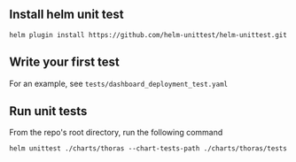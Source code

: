 ## Install helm unit test

```
helm plugin install https://github.com/helm-unittest/helm-unittest.git
```

## Write your first test
For an example, see `tests/dashboard_deployment_test.yaml`

## Run unit tests

From the repo's root directory, run the following command
```
helm unittest ./charts/thoras --chart-tests-path ./charts/thoras/tests
```
